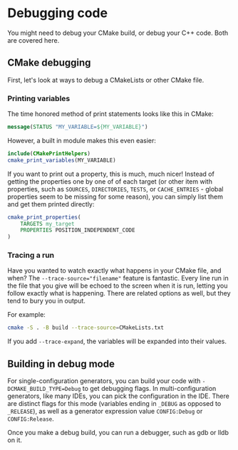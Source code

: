 # Debugging code

You might need to debug your CMake build, or debug your C++ code. Both are covered here.

## CMake debugging

First, let's look at ways to debug a CMakeLists or other CMake file.

### Printing variables

The time honored method of print statements looks like this in CMake:

```cmake
message(STATUS "MY_VARIABLE=${MY_VARIABLE}")
```

However, a built in module makes this even easier:

```cmake
include(CMakePrintHelpers)
cmake_print_variables(MY_VARIABLE)
```

If you want to print out a property, this is much, much nicer! Instead of getting the properties one by one of of each target (or other item with properties, such as `SOURCES`, `DIRECTORIES`, `TESTS`, or `CACHE_ENTRIES` - global properties seem to be missing for some reason), you can simply list them and get them printed directly:

```cmake
cmake_print_properties(
    TARGETS my_target
    PROPERTIES POSITION_INDEPENDENT_CODE
)
```


### Tracing a run

Have you wanted to watch exactly what happens in your CMake file, and when? The `--trace-source="filename"` feature is fantastic. Every line run in the file that you give will be echoed to the screen when it is run, letting you follow exactly what is happening. There are related options as well, but they tend to bury you in output.

For example:

```bash
cmake -S . -B build --trace-source=CMakeLists.txt
```

If you add `--trace-expand`, the variables will be expanded into their values.


## Building in debug mode

For single-configuration generators, you can build your code with `-DCMAKE_BUILD_TYPE=Debug` to get debugging flags. In multi-configuration generators, like many IDEs, you can pick the configuration in the IDE. There are distinct flags for this mode (variables ending in `_DEBUG` as opposed to `_RELEASE`), as well as a generator expression value `CONFIG:Debug` or `CONFIG:Release`.

Once you make a debug build, you can run a debugger, such as gdb or lldb on it.
